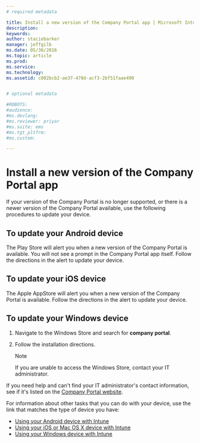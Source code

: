 ```yaml
---
# required metadata

title: Install a new version of the Company Portal app | Microsoft Intune
description:
keywords:
author: staciebarker
manager: jeffgilb
ms.date: 05/30/2016
ms.topic: article
ms.prod:
ms.service:
ms.technology:
ms.assetid: c002bcb2-ae37-478d-acf3-2bf51faae490


# optional metadata

#ROBOTS:
#audience:
#ms.devlang:
#ms.reviewer: priyar
#ms.suite: ems
#ms.tgt_pltfrm:
#ms.custom:

---
```


# Install a new version of the Company Portal app

If your version of the Company Portal is no longer supported, or there is a newer version of the Company Portal available, use the following procedures to update your device.

## To update your Android device

The Play Store will alert you when a new version of the Company Portal is available. You will not see a prompt in the Company Portal app itself. Follow the directions in the alert to update your device.

## To update your iOS device

The Apple AppStore will alert you when a new version of the Company Portal is available. Follow the directions in the alert to update your device.

## To update your Windows device

1.  Navigate to the Windows Store and search for **company portal**.

2.  Follow the installation directions.

    > [!NOTE]
    > If you are unable to access the Windows Store, contact your IT administrator.


If you need help and can't find your IT administrator's contact information, see if it's listed on the [Company Portal website](http://portal.manage.microsoft.com).

For information about other tasks that you can do with your device, use the link that matches the type of device you have:

- [Using your Android device with Intune](using-your-android-device-with-intune.md)</br>
- [Using your iOS or Mac OS X device with Intune](using-your-ios-or-mac-os-x-device-with-intune.md)</br>
- [Using your Windows device with Intune](using-your-windows-device-with-intune.md)

